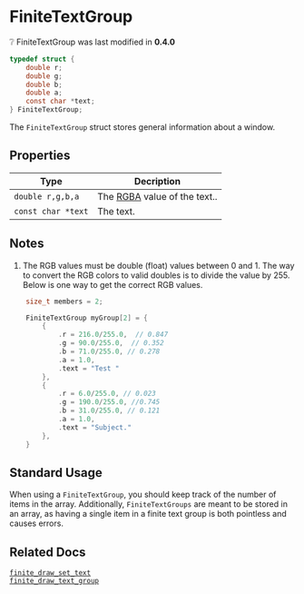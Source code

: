 # FiniteTextGroup

<div class="alert alert-info part text-info">
❔ FiniteTextGroup was last modified in <b>0.4.0</b>
</div>

```c
typedef struct {
    double r;
    double g;
    double b;
    double a;
    const char *text;
} FiniteTextGroup;
```

The `FiniteTextGroup` struct stores general information about a window.

## Properties

| Type               | Decription                                                                       |
| ------------------ | -------------------------------------------------------------------------------- |
| `double r,g,b,a`   | The [RGBA](https://www.w3schools.com/Css/css_colors_rgb.asp) value of the text.. |
| `const char *text` | The text.                                                                        |

## Notes

1. The RGB values must be double (float) values between 0 and 1. The way to convert the RGB colors to valid doubles is to divide the value by 255. Below is one way to get the correct RGB values.

```c
    size_t members = 2;

    FiniteTextGroup myGroup[2] = {
        {
            .r = 216.0/255.0,  // 0.847
            .g = 90.0/255.0,  // 0.352
            .b = 71.0/255.0, // 0.278
            .a = 1.0,
            .text = "Test "
        },
        {
            .r = 6.0/255.0, // 0.023
            .g = 190.0/255.0, //0.745
            .b = 31.0/255.0, // 0.121
            .a = 1.0,
            .text = "Subject."
        },
    }
```

## Standard Usage

When using a `FiniteTextGroup`, you should keep track of the number of items in the array. Additionally, `FiniteTextGroups` are meant to be stored in an array, as having a single item in a finite text group is both pointless and causes errors.

## Related Docs

[`finite_draw_set_text`](../../functions/draw/finite_draw_set_text)<br>
[`finite_draw_text_group`](../../functions/draw/finite_draw_text_group)
